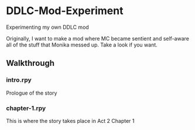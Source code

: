 # DDLC-Mod-Experiment
Experimenting my own DDLC mod

Originally, I want to make a mod where MC became sentient and self-aware all of the stuff that Monika messed up.
Take a look if you want.

## Walkthrough
### intro.rpy
Prologue of the story

### chapter-1.rpy
This is where the story takes place in Act 2 Chapter 1
